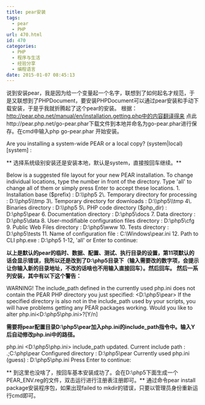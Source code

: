 ```yaml
---
title: pear安装
tags:
  - pear
  - PHP
url: 470.html
id: 470
categories:
  - PHP
  - 程序与生活
  - 经验分享
  - 编程语言
date: 2015-01-07 08:45:13
---
```


说到安装pear，我是因为给一个变量起一个名字，联想到了如何起名才规范，于是又联想到了PHPDocument，要安装PHPDocument可以通过pear安装和手动下载安装，于是乎我就折腾起了这个pear的安装。 根据：http://pear.php.net/manual/en/installation.getting.php中的内容翻译得来 点此http://pear.php.net/go-pear.phar下载文件到本地并命名为go-pear.phar进行保存。在cmd中输入php go-pear.phar 开始安装。

Are you installing a system-wide PEAR or a local copy?
(system|local) \[system\] :

** 选择系统级别安装还是安装本地，默认是system，直接按回车继续。**

Below is a suggested file layout for your new PEAR installation.  To
change individual locations, type the number in front of the
directory.  Type 'all' to change all of them or simply press Enter to
accept these locations.
 1\. Installation base ($prefix)                   : D:\\php5
 2\. Temporary directory for processing            : D:\\php5\\tmp
 3\. Temporary directory for downloads             : D:\\php5\\tmp
 4\. Binaries directory                            : D:\\php5
 5\. PHP code directory ($php_dir)                 : D:\\php5\\pear
 6\. Documentation directory                       : D:\\php5\\docs
 7\. Data directory                                : D:\\php5\\data
 8\. User-modifiable configuration files directory : D:\\php5\\cfg
 9\. Public Web Files directory                    : D:\\php5\\www
10\. Tests directory                               : D:\\php5\\tests
11\. Name of configuration file                    : C:\\Windows\\pear.ini
12\. Path to CLI php.exe                           : D:\\php5
1-12, 'all' or Enter to continue:

**以上是默认的pear的临时、数据、配置、测试、执行目录的设置，第11项默认的话会显示错误，我所以还是改到了D:\\php5目录下（输入需要改的数字项，会提示让你输入新的目录地址，不改的话啥也不用输入直接回车）。然后回车。** **然后一系列安装，其中有以下这个警告：**

WARNING!  The include_path defined in the currently used php.ini does not
contain the PEAR PHP directory you just specified:
<D:\\php5\\pear>
If the specified directory is also not in the include_path used by
your scripts, you will have problems getting any PEAR packages working.
Would you like to alter php.ini<D:\\php5\\php.ini>?\[Y/n\]

**需要将pear配置目录D:\\php5\\pear加入php.ini的include_path指令中。输入Y后自动修改php.ini中的路径。**

php.ini <D:\\php5\\php.ini> include_path updated.
Current include path           : .;C:\\php\\pear
Configured directory           : D:\\php5\\pear
Currently used php.ini (guess) : D:\\php5\\php.ini
Press Enter to continue:

** 到这里也没啥了，按回车基本安装成功了。会在D:\\php5下面生成一个PEAR_ENV.reg的文件，双击运行进行注册表注册即可。** 通过命令pear install package安装程序包，如果出现failed to mkdir的错误，只要以管理员身份重新运行cmd即可。